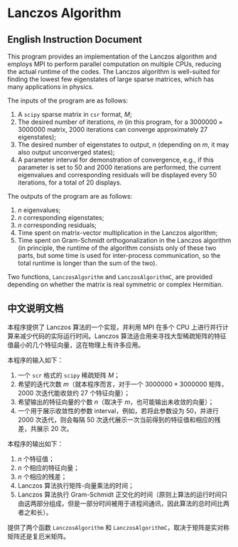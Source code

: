 # Lanczos Algorithm

## English Instruction Document

This program provides an implementation of the Lanczos algorithm and employs MPI to perform parallel computation on multiple CPUs, reducing the actual runtime of the codes. The Lanczos algorithm is well-suited for finding the lowest few eigenstates of large sparse matrices, which has many applications in physics.

The inputs of the program are as follows:

1. A $\texttt{scipy}$ sparse matrix in $\texttt{csr}$ format, $M$;
2. The desired number of iterations, $m$ (in this program, for a $3000000 \times 3000000$ matrix, $2000$ iterations can converge approximately $27$ eigenstates);
3. The desired number of eigenstates to output, $n$ (depending on $m$, it may also output unconverged states);
4. A parameter $\text{interval}$ for demonstration of convergence, e.g., if this parameter is set to $50$ and $2000$ iterations are performed, the current eigenvalues and corresponding residuals will be displayed every 50 iterations, for a total of 20 displays.

The outputs of the program are as follows:

1. $n$ eigenvalues;
2. $n$ corresponding eigenstates;
3. $n$ corresponding residuals;
4. Time spent on matrix-vector multiplication in the Lanczos algorithm;
5. Time spent on Gram-Schmidt orthogonalization in the Lanczos algorithm (in principle, the runtime of the algorithm consists only of these two parts, but some time is used for inter-process communication, so the total runtime is longer than the sum of the two).
   
Two functions, $\texttt{LanczosAlgorithm}$ and $\texttt{LanczosAlgorithmC}$, are provided depending on whether the matrix is real symmetric or complex Hermitian.

## 中文说明文档

本程序提供了 Lanczos 算法的一个实现，并利用 MPI 在多个 CPU 上进行并行计算来减少代码的实际运行时间。Lanczos 算法适合用来寻找大型稀疏矩阵的特征值最小的几个特征向量，这在物理上有许多应用。

本程序的输入如下：

1. 一个 $\texttt{scr}$ 格式的 $\texttt{scipy}$ 稀疏矩阵 $M$；
2. 希望的迭代次数 $m$（就本程序而言，对于一个 $3000000 \times 3000000$ 矩阵， $2000$ 次迭代能收敛约 $27$ 个特征向量）；
3. 希望输出的特征向量的个数 $n$（取决于 $m$，也可能输出未收敛的向量）；
4. 一个用于展示收敛性的参数 $\text{interval}$，例如，若将此参数设为 $50$，并进行 $2000$ 次迭代，则会每隔 $50$ 次迭代展示一次当前得到的特征值和相应的残差，共展示 $20$ 次。

本程序的输出如下：
1. $n$ 个特征值；
2. $n$ 个相应的特征向量；
3. $n$ 个相应的残差；
4. Lanczos 算法执行矩阵-向量乘法的时间；
5. Lanczos 算法执行 Gram-Schmidt 正交化的时间（原则上算法的运行时间只由这两部分组成，但是一部分时间被用于进程间通讯，因此算法的总时间比两者之和长）。

提供了两个函数 $\texttt{LanczosAlgorithm}$ 和 $\texttt{LanczosAlgorithmC}$，取决于矩阵是实对称矩阵还是复厄米矩阵。
